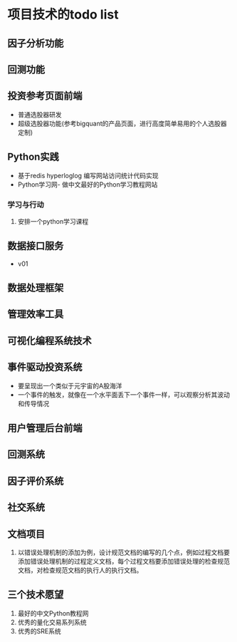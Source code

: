 # 项目技术的todo list

## 因子分析功能

## 回测功能

## 投资参考页面前端

- 普通选股器研发
- 超级选股器功能(参考bigquant的产品页面，进行高度简单易用的个人选股器定制)

## Python实践

- 基于redis hyperloglog 编写网站访问统计代码实现
- Python学习网- 做中文最好的Python学习教程网站

### 学习与行动

1. 安排一个python学习课程

## 数据接口服务

- v01

## 数据处理框架

## 管理效率工具

## 可视化编程系统技术

## 事件驱动投资系统

- 要呈现出一个类似于元宇宙的A股海洋
- 一个事件的触发，就像在一个水平面丢下一个事件一样，可以观察分析其波动和传导情况


## 用户管理后台前端

## 回测系统

## 因子评价系统

## 社交系统

## 文档项目

1. 以错误处理机制的添加为例，设计规范文档的编写的几个点，例如过程文档要添加错误处理机制的过程定义文档，每个过程文档要添加错误处理的检查规范文档，对检查规范文档的执行人的执行文档。


## 三个技术愿望

1. 最好的中文Python教程网
2. 优秀的量化交易系列系统
3. 优秀的SRE系统
